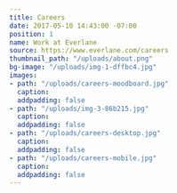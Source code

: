 ```yaml
---
title: Careers
date: 2017-05-10 14:43:00 -07:00
position: 1
name: Work at Everlane
source: https://www.everlane.com/careers
thumbnail_path: "/uploads/about.png"
bg-image: "/uploads/img-1-dffbc4.jpg"
images:
- path: "/uploads/careers-moodboard.jpg"
  caption:
  addpadding: false
- path: "/uploads/img-3-86b215.jpg"
  caption:
  addpadding: false
- path: "/uploads/careers-desktop.jpg"
  caption:
  addpadding: false
- path: "/uploads/careers-mobile.jpg"
  caption:
  addpadding: false
---
```

